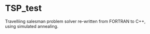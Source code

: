 # TSP_test
Travelliing salesman problem solver re-written from FORTRAN to C++, using simulated annealing. 
